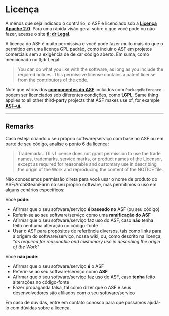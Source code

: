 # Licença

A menos que seja indicado o contrário, o ASF é licenciado sob a **[Licença Apache 2.0](https://raw.githubusercontent.com/JustArchiNET/ArchiSteamFarm/main/LICENSE-2.0.txt)**. Para uma rápida visão geral sobre o que você pode ou não fazer, acesse o site **[tl; dr Legal](https://tldrlegal.com/license/apache-license-2.0-(apache-2.0))**.

A licença do ASF é muito permissiva e você pode fazer muito mais do que o permitido em uma licença GPL padrão, como incluir o ASF em projetos comerciais sem a exigência de deixar código aberto. Em suma, como mencionado no tl;dr Legal:

> You can do what you like with the software, as long as you include the required notices. This permissive license contains a patent license from the contributors of the code.

Note que vários dos **[componentes do ASF](https://github.com/JustArchiNET/ArchiSteamFarm/blob/main/ArchiSteamFarm/ArchiSteamFarm.csproj)** incluídos com `PackageReference` podem ser licenciados sob diferentes condições, como **[LGPL](https://tldrlegal.com/license/gnu-lesser-general-public-license-v3-(lgpl-3))**. Same thing applies to all other third-party projects that ASF makes use of, for example **[ASF-ui](https://github.com/JustArchiNET/ASF-ui)**.

-----

## Remarks

Caso esteja criando o seu próprio software/serviço com base no ASF ou em parte de seu código, analise o ponto 6 da licença:

> Trademarks. This License does not grant permission to use the trade names, trademarks, service marks, or product names of the Licensor, except as required for reasonable and customary use in describing the origin of the Work and reproducing the content of the NOTICE file.

Não concedemos permissão direta para você usar o nome de produto do ASF/ArchiSteamFarm no seu próprio software, mas permitimos o uso em alguns cenários específicos:

Você **pode**:
- Afirmar que o seu software/serviço **é baseado no** ASF (ou seu código)
- Referir-se ao seu software/serviço como uma **ramificação do ASF**
- Afirmar que o seu software/serviço faz uso do ASF, caso **não** tenha feito nenhuma alteração no código-fonte
- Usar o ASF para propósitos de referência diversos, tais como links para a origem do software/serviço, nossa wiki, ou, como descrito na licença, *"as required for reasonable and customary use in describing the origin of the Work"*

Você **não pode**:
- Afirmar que o seu software/serviço **é** o ASF
- Referir-se ao seu software/serviço como **ASF**
- Afirmar que o seu software/serviço faz uso do ASF, caso **tenha** feito alterações no código-fonte
- Fazer propaganda falsa, tal como dizer que o ASF e seus desenvolvedores são afiliados com o seu software/serviço

Em caso de dúvidas, entre em contato conosco para que possamos ajudá-lo com dúvidas sobre a licença.